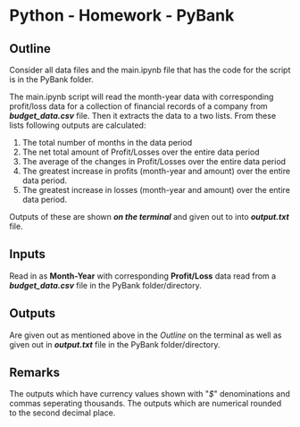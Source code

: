 # Python - Homework - PyBank

## Outline
Consider all data files and the main.ipynb file that has the code for the script is in the PyBank folder.


The main.ipynb script will read the month-year data with corresponding profit/loss data for a collection of financial records of a company from ***budget_data.csv*** file. Then it extracts the data to a two lists. From these lists following outputs are calculated: 
1. The total number of months in the data period
2. The net total amount of Profit/Losses over the entire data period
3. The average of the changes in Profit/Losses over the entire data period
4. The greatest increase in profits (month-year and amount) over the entire data period.
5. The greatest increase in losses (month-year and amount) over the entire data period.

Outputs of these are shown ***on the terminal*** and given out to into ***output.txt*** file. 

## Inputs
Read in as **Month-Year** with corresponding **Profit/Loss** data read from a ***budget_data.csv*** file in the PyBank folder/directory. 

## Outputs
Are given out as mentioned above in the *Outline* on the terminal as well as given out in ***output.txt*** file in the PyBank folder/directory.

## Remarks
The outputs which have currency values shown with "*$*" denominations and commas seperating thousands.
The outputs which are numerical rounded to the second decimal place. 

